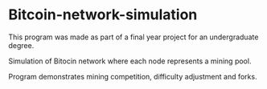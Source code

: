 # Bitcoin-network-simulation

This program was made as part of a final year project for an undergraduate degree.

Simulation of Bitocin network where each node represents a mining pool. 

Program demonstrates mining competition, difficulty adjustment and forks.

